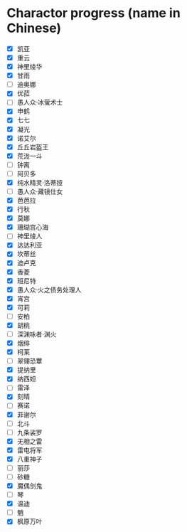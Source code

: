 # Charactor progress (name in Chinese)

- [X] 凯亚
- [X] 重云
- [X] 神里绫华
- [X] 甘雨
- [ ] 迪奥娜
- [X] 优菈
- [ ] 愚人众·冰萤术士
- [X] 申鹤
- [X] 七七
- [X] 凝光
- [X] 诺艾尔
- [X] 丘丘岩盔王
- [X] 荒泷一斗
- [ ] 钟离
- [ ] 阿贝多
- [X] 纯水精灵·洛蒂娅
- [ ] 愚人众·藏镜仕女
- [X] 芭芭拉
- [X] 行秋
- [X] 莫娜
- [X] 珊瑚宫心海
- [ ] 神里绫人
- [X] 达达利亚
- [X] 坎蒂丝
- [X] 迪卢克
- [X] 香菱
- [X] 班尼特
- [X] 愚人众·火之债务处理人
- [X] 宵宫
- [X] 可莉
- [ ] 安柏
- [X] 胡桃
- [ ] 深渊咏者·渊火
- [X] 烟绯
- [X] 柯莱
- [ ] 翠翎恐蕈
- [X] 提纳里
- [X] 纳西妲
- [ ] 雷泽
- [X] 刻晴
- [ ] 赛诺
- [X] 菲谢尔
- [ ] 北斗
- [ ] 九条裟罗
- [X] 无相之雷
- [X] 雷电将军
- [X] 八重神子
- [ ] 丽莎
- [ ] 砂糖
- [X] 魔偶剑鬼
- [ ] 琴
- [X] 温迪
- [ ] 魈
- [X] 枫原万叶